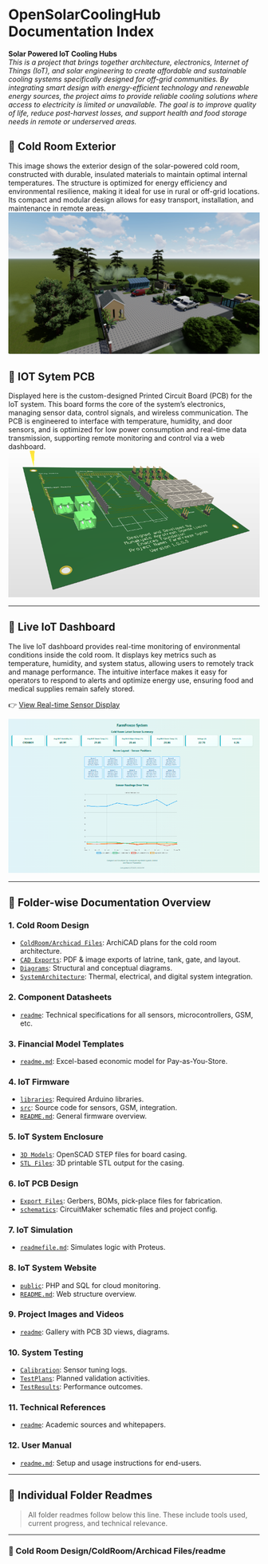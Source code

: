# OpenSolarCoolingHub Documentation Index

**Solar Powered IoT Cooling Hubs**  
_This is a project that brings together architecture, electronics, Internet of Things (IoT), and solar engineering to create affordable and sustainable cooling systems specifically designed for off-grid communities. By integrating smart design with energy-efficient technology and renewable energy sources, the project aims to provide reliable cooling solutions where access to electricity is limited or unavailable. The goal is to improve quality of life, reduce post-harvest losses, and support health and food storage needs in remote or underserved areas._

## 🔗 Cold Room Exterior
This image shows the exterior design of the solar-powered cold room, constructed with durable, insulated materials to maintain optimal internal temperatures. The structure is optimized for energy efficiency and environmental resilience, making it ideal for use in rural or off-grid locations. Its compact and modular design allows for easy transport, installation, and maintenance in remote areas.
![Cold Room Exterior](/Project%20Images%20and%20Videos/opensolarimage.PNG)


## 🔗 IOT Sytem PCB
Displayed here is the custom-designed Printed Circuit Board (PCB) for the IoT system. This board forms the core of the system’s electronics, managing sensor data, control signals, and wireless communication. The PCB is engineered to interface with temperature, humidity, and door sensors, and is optimized for low power consumption and real-time data transmission, supporting remote monitoring and control via a web dashboard.
![IOT Sytem PCB](/Project%20Images%20and%20Videos/PCB%203D%20ANGLE.PNG)

---

## 🔗 Live IoT Dashboard  
The live IoT dashboard provides real-time monitoring of environmental conditions inside the cold room. It displays key metrics such as temperature, humidity, and system status, allowing users to remotely track and manage performance. The intuitive interface makes it easy for operators to respond to alerts and optimize energy use, ensuring food and medical supplies remain safely stored.

👉 [View Real-time Sensor Display](http://solarcoolingproject.atwebpages.com/RealtimeDisplayImproved.php)

![Dashboard Screenshot](/Project%20Images%20and%20Videos/solarimagedashboard.PNG)

---

## 📂 Folder-wise Documentation Overview

### 1. Cold Room Design
- [`ColdRoom/Archicad Files`](#cold-room-designcoldroomarchicad-filesreadme): ArchiCAD plans for the cold room architecture.
- [`CAD Exports`](#cold-room-designcoldroomcad-exportsreadme): PDF & image exports of latrine, tank, gate, and layout.
- [`Diagrams`](#cold-room-designcoldroomdiagramsreadme): Structural and conceptual diagrams.
- [`SystemArchitecture`](#cold-room-designsystemarchitecturereadmemd): Thermal, electrical, and digital system integration.

### 2. Component Datasheets
- [`readme`](#component-datasheetsreadme): Technical specifications for all sensors, microcontrollers, GSM, etc.

### 3. Financial Model Templates
- [`readme.md`](#financial-model-templatesreadmemd): Excel-based economic model for Pay-as-You-Store.

### 4. IoT Firmware
- [`libraries`](#iot-system-arduino-firmwarelibrariesreadme): Required Arduino libraries.
- [`src`](#iot-system-arduino-firmwaresrcreadme): Source code for sensors, GSM, integration.
- [`README.md`](#iot-system-arduino-firmwarereadmemd): General firmware overview.

### 5. IoT System Enclosure
- [`3D Models`](#iot-system-enclosure3d-modelsreadme): OpenSCAD STEP files for board casing.
- [`STL Files`](#iot-system-enclosurestl-filesreadme): 3D printable STL output for the casing.

### 6. IoT PCB Design
- [`Export Files`](#iot-system-pcbexport-filesreadme): Gerbers, BOMs, pick-place files for fabrication.
- [`schematics`](#iot-system-pcbschematicsreadme): CircuitMaker schematic files and project config.

### 7. IoT Simulation
- [`readmefile.md`](#iot-system-simulation-with-proteus-proreadmefilemd): Simulates logic with Proteus.

### 8. IoT System Website
- [`public`](#iot-system-websitepublicreadme): PHP and SQL for cloud monitoring.
- [`README.md`](#iot-system-websitereadmemd): Web structure overview.

### 9. Project Images and Videos
- [`readme`](#project-images-and-videosreadme): Gallery with PCB 3D views, diagrams.

### 10. System Testing
- [`Calibration`](#system-testingcalibrationreadme): Sensor tuning logs.
- [`TestPlans`](#system-testingtestplansreadme): Planned validation activities.
- [`TestResults`](#system-testingtestresultsreadmemd): Performance outcomes.

### 11. Technical References
- [`readme`](#technical-referencesreadme): Academic sources and whitepapers.

### 12. User Manual
- [`readme.md`](#user-manualreadmemd): Setup and usage instructions for end-users.

---

## 📁 Individual Folder Readmes

> All folder readmes follow below this line. These include tools used, current progress, and technical relevance.

---

### 📁 Cold Room Design/ColdRoom/Archicad Files/readme

